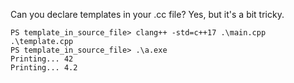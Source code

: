 Can you declare templates in your .cc file? Yes, but it's a bit tricky.

```shell
PS template_in_source_file> clang++ -std=c++17 .\main.cpp .\template.cpp
PS template_in_source_file> .\a.exe
Printing... 42
Printing... 4.2
```